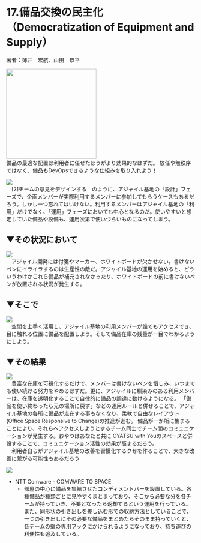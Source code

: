 # 17.備品交換の民主化（Democratization of Equipment and Supply）
著者：薄井　宏航、山田　恭平

<img src="https://github.com/kenjihiranabe/agile-basement-patterns/blob/master/images/image2.jpg" width=240px><br>
備品の最適な配置は利用者に任せたほうがより効果的なはずだ。
放任や無秩序ではなく、備品もDevOpsできるような仕組みを取り入れよう！


<img src="https://github.com/kenjihiranabe/agile-basement-patterns/blob/master/images/icon/context.png"><br>
　[2]チームの意見をデザインする　のように、アジャイル基地の「設計」フェーズで、企画メンバーが実際利用するメンバーに参加してもらうケースもあるだろう。しかし一つ忘れてはいけない。利用するメンバーはアジャイル基地の「利用」だけでなく、「運用」フェーズにおいても中心となるのだ。使いやすいと想定していた備品や設備も、運用次第で使いづらいものになってしまう。

## ▼その状況において  
<img src="https://github.com/kenjihiranabe/agile-basement-patterns/blob/master/images/icon/problem.png"><br>
　アジャイル開発には付箋やマーカー、ホワイトボードが欠かせない。書けないペンにイライラするのは生産性の敵だ。アジャイル基地の運用を始めると、どういうわけかこれら備品が補充されなかったり、ホワイトボードの前に書けないペンが放置される状況が発生する。


## ▼そこで
<img src="https://github.com/kenjihiranabe/agile-basement-patterns/blob/master/images/icon/solution.png"><br>
　空間を上手く活用し、アジャイル基地の利用メンバーが誰でもアクセスでき、目に触れる位置に備品を配置しよう。そして備品在庫の残量が一目でわかるようにしよう。

## ▼その結果  
<img src="https://github.com/kenjihiranabe/agile-basement-patterns/blob/master/images/icon/consequentcontext.png"><br>
　豊富な在庫を可視化するだけで、メンバーは書けないペンを惜しみ、いつまでも使い続ける努力をやめるはずだ。更に、アジャイルに馴染みのある利用メンバーは、在庫を透明化することで自律的に備品の調達に動けるようになる。
「備品を使い終わったら元の場所に戻す」などの運用ルールと併せることで、アジャイル基地の各所に備品が点在する事もなくなり、柔軟で自由なレイアウト (Office Space Responsive to Change)の推進が進む。
備品が一か所に集まることにより、それらへアクセスしようとするチーム同士でチーム間のコミュニケーションが発生する。おやつはあなたと共に OYATSU with Youのスペースと併設することで、コミュニケーション活性の効果が高まるだろう。  
　利用者自らがアジャイル基地の改善を習慣化するクセを作ることで、大きな改善に繋がる可能性もあるだろう


<img src="https://github.com/kenjihiranabe/agile-basement-patterns/blob/master/images/icon/knownusage.png"><br>
- NTT Comware - COMWARE TO SPACE
    - 部屋の中心に備品を集結させたコンディメントバーを設置している。各種備品が種類ごとに見やすくまとまっており、そこから必要な分を各チームが持っていき、不要となったら返却するという運用を行っている。
    また、同形状の引き出しを差し込む形での収納方法としていることで、一つの引き出しにその必要な備品をまとめたらそのまま持っていくと、各チームの壁の専用フックにかけられるようになっており、持ち運びの利便性も追及している。

